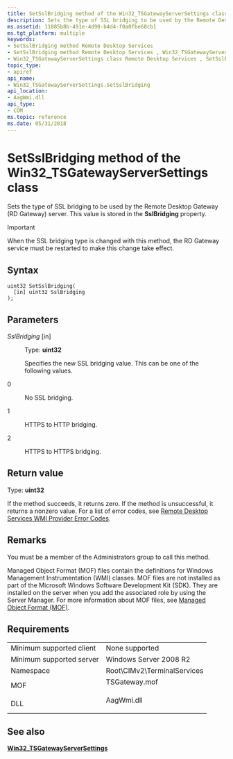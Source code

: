 ```yaml
---
title: SetSslBridging method of the Win32_TSGatewayServerSettings class
description: Sets the type of SSL bridging to be used by the Remote Desktop Gateway (RD Gateway) server.
ms.assetid: 11885b8b-491e-4d90-b4d4-f0a0fbe68cb1
ms.tgt_platform: multiple
keywords:
- SetSslBridging method Remote Desktop Services
- SetSslBridging method Remote Desktop Services , Win32_TSGatewayServerSettings class
- Win32_TSGatewayServerSettings class Remote Desktop Services , SetSslBridging method
topic_type:
- apiref
api_name:
- Win32_TSGatewayServerSettings.SetSslBridging
api_location:
- AagWmi.dll
api_type:
- COM
ms.topic: reference
ms.date: 05/31/2018
---
```


# SetSslBridging method of the Win32\_TSGatewayServerSettings class

Sets the type of SSL bridging to be used by the Remote Desktop Gateway (RD Gateway) server. This value is stored in the **SslBridging** property.

> [!IMPORTANT]
> When the SSL bridging type is changed with this method, the RD Gateway service must be restarted to make this change take effect.

 

## Syntax


```mof
uint32 SetSslBridging(
  [in] uint32 SslBridging
);
```



## Parameters

<dl> <dt>

*SslBridging* \[in\]
</dt> <dd>

Type: **uint32**

Specifies the new SSL bridging value. This can be one of the following values.

<dt>

0
</dt> <dd>

No SSL bridging.

</dd> <dt>

1
</dt> <dd>

HTTPS to HTTP bridging.

</dd> <dt>

2
</dt> <dd>

HTTPS to HTTPS bridging.

</dd> </dl> </dd> </dl>

## Return value

Type: **uint32**

If the method succeeds, it returns zero. If the method is unsuccessful, it returns a nonzero value. For a list of error codes, see [Remote Desktop Services WMI Provider Error Codes](terminal-services-wmi-provider-error-codes.md).

## Remarks

You must be a member of the Administrators group to call this method.

Managed Object Format (MOF) files contain the definitions for Windows Management Instrumentation (WMI) classes. MOF files are not installed as part of the Microsoft Windows Software Development Kit (SDK). They are installed on the server when you add the associated role by using the Server Manager. For more information about MOF files, see [Managed Object Format (MOF)](/windows/desktop/WmiSdk/managed-object-format--mof-).

## Requirements



|                                     |                                                                                          |
|-------------------------------------|------------------------------------------------------------------------------------------|
| Minimum supported client<br/> | None supported<br/>                                                                |
| Minimum supported server<br/> | Windows Server 2008 R2<br/>                                                        |
| Namespace<br/>                | Root\\CIMv2\\TerminalServices<br/>                                                 |
| MOF<br/>                      | <dl> <dt>TSGateway.mof</dt> </dl> |
| DLL<br/>                      | <dl> <dt>AagWmi.dll</dt> </dl>    |



## See also

<dl> <dt>

[**Win32\_TSGatewayServerSettings**](win32-tsgatewayserversettings.md)
</dt> </dl>

 

